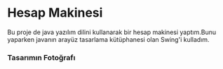<h1>Hesap Makinesi</h1>
<p>Bu proje de java yazılım dilini kullanarak bir hesap makinesi yaptım.Bunu yaparken javanın arayüz tasarlama kütüphanesi olan Swing'i kulladım.</p>
<h3>Tasarımın Fotoğrafı<h3>
<img src="" >
